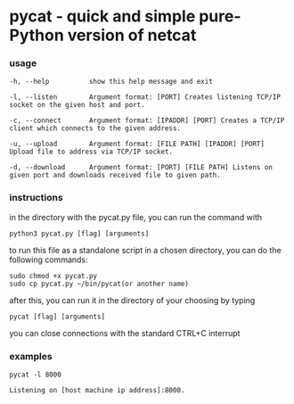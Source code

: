 # pycat - quick and simple pure-Python version of netcat

### usage

    -h, --help          show this help message and exit
    
    -l, --listen        Argument format: [PORT] Creates listening TCP/IP socket on the given host and port.
                      
    -c, --connect       Argument format: [IPADDR] [PORT] Creates a TCP/IP client which connects to the given address.
                      
    -u, --upload        Argument format: [FILE PATH] [IPADDR] [PORT] Upload file to address via TCP/IP socket.
                      
    -d, --download      Argument format: [PORT] [FILE PATH] Listens on given port and downloads received file to given path.
                   
### instructions

in the directory with the pycat.py file, you can run the command with

    python3 pycat.py [flag] [arguments]
    
to run this file as a standalone script in a chosen directory, you can do the following commands:

    sudo chmod +x pycat.py
    sudo cp pycat.py ~/bin/pycat(or another name)
    
after this, you can run it in the directory of your choosing by typing 

    pycat [flag] [arguments]

you can close connections with the standard CTRL+C interrupt

### examples

    pycat -l 8000
    
    Listening on [host machine ip address]:8000.

